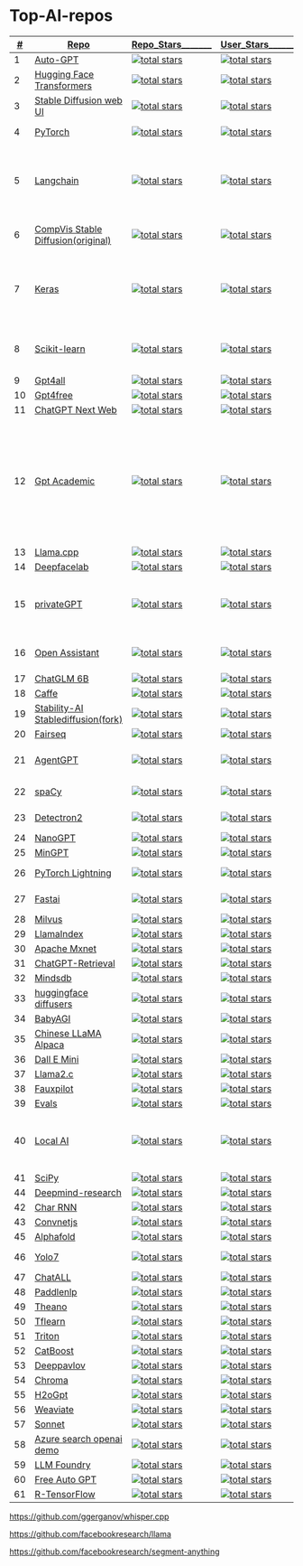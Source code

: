 # Top-AI-repos

    
|<ins>#</ins>|  <ins>Repo</ins>  | <ins>Repo_Stars_______<ins> | <ins>User_Stars________<ins> |  <ins>Language______</ins> |  <ins>Description__________________________________________</ins> |
|---|---|---|---|---|---|
|1| [Auto-GPT](https://github.com/Significant-Gravitas/AutoGPT)|<a href="https://github.com/Significant-Gravitas/AutoGPT"><img alt="total stars" title="Total stars on GitHub" src="https://custom-icon-badges.herokuapp.com/github/stars/Significant-Gravitas/AutoGPT?logo=star&color=55960c&labelColor=488207&label=Stars&style=for-the-badge&query=%24.stars&url=https://api.github.com/repos/Significant-Gravitas/AutoGPT"/></a>| <a href="https://github.com/orgs/Significant-Gravitas/repositories?tab=&sort=stargazers"> <img alt="total stars" title="Total stars on GitHub" src="https://custom-icon-badges.herokuapp.com/badge/dynamic/json?logo=star&color=55960c&labelColor=488207&label=Stars&style=for-the-badge&query=%24.stars&url=https://api.github-star-counter.workers.dev/user/Significant-Gravitas"/></a>| Python | make GPT-4 fully autonomous |
|2| [Hugging Face Transformers](https://github.com/huggingface/transformers)|<a href="https://github.com/huggingface/transformers"><img alt="total stars" title="Total stars on GitHub" src="https://custom-icon-badges.herokuapp.com/github/stars/huggingface/transformers?logo=star&color=55960c&labelColor=488207&label=Stars&style=for-the-badge&query=%24.stars&url=https://api.github.com/repos/huggingface/transformers"/></a>| <a href="https://github.com/orgs/huggingface/repositories?tab=all&sort=stargazers"> <img alt="total stars" title="Total stars on GitHub" src="https://custom-icon-badges.herokuapp.com/badge/dynamic/json?logo=star&color=55960c&labelColor=488207&label=Stars&style=for-the-badge&query=%24.stars&url=https://api.github-star-counter.workers.dev/user/huggingface"/></a>	| Python	| A library of state-of-the-art pre-trained models for natural language processing (NLP).| 
|3|[Stable Diffusion web UI](https://github.com/AUTOMATIC1111/stable-diffusion-webui)|<a href="https://github.com/AUTOMATIC1111/stable-diffusion-webui"><img alt="total stars" title="Total stars on GitHub" src="https://custom-icon-badges.herokuapp.com/github/stars/AUTOMATIC1111/stable-diffusion-webui?logo=star&color=55960c&labelColor=488207&label=Stars&style=for-the-badge&query=%24.stars&url=https://api.github.com/repos/AUTOMATIC1111/stable-diffusion-webui"/></a>| <a href="https://github.com/AUTOMATIC1111?tab=repositories&sort=stargazers"> <img alt="total stars" title="Total stars on GitHub" src="https://custom-icon-badges.herokuapp.com/badge/dynamic/json?logo=star&color=55960c&labelColor=488207&label=Stars&style=for-the-badge&query=%24.stars&url=https://api.github-star-counter.workers.dev/user/AUTOMATIC1111"/></a>| Python   |  A browser interface based on the Gradio library for Stable Diffusion. |
|4| [PyTorch](https://github.com/pytorch/pytorch)|<a href="https://github.com/pytorch/pytorch"><img alt="total stars" title="Total stars on GitHub" src="https://custom-icon-badges.herokuapp.com/github/stars/pytorch/pytorch?logo=star&color=55960c&labelColor=488207&label=Stars&style=for-the-badge&query=%24.stars&url=https://api.github.com/repos/pytorch/pytorch"/></a>| <a href="https://github.com/orgs/pytorch/repositories?tab=&sort=stargazers"> <img alt="total stars" title="Total stars on GitHub" src="https://custom-icon-badges.herokuapp.com/badge/dynamic/json?logo=star&color=55960c&labelColor=488207&label=Stars&style=for-the-badge&query=%24.stars&url=https://api.github-star-counter.workers.dev/user/pytorch"/></a>	| Python,C++	|Tensors and Dynamic neural networks in Python with strong GPU acceleration|
|5| [Langchain](https://github.com/langchain-ai/langchain)|<a href="https://github.com/langchain-ai/langchain"><img alt="total stars" title="Total stars on GitHub" src="https://custom-icon-badges.herokuapp.com/github/stars/langchain-ai/langchain?logo=star&color=55960c&labelColor=488207&label=Stars&style=for-the-badge&query=%24.stars&url=https://api.github.com/repos/langchain-ai/langchain"/></a>| <a href="https://github.com/orgs/langchain-ai/repositories?tab=&sort=stargazers"> <img alt="total stars" title="Total stars on GitHub" src="https://custom-icon-badges.herokuapp.com/badge/dynamic/json?logo=star&color=55960c&labelColor=488207&label=Stars&style=for-the-badge&query=%24.stars&url=https://api.github-star-counter.workers.dev/user/langchain-ai"/></a>	| Python,MDX	| framework designed to simplify the creation of applications using large language models. As a language model integration framework, LangChain's use-cases largely overlap with those of language models in general, including document analysis and summarization, chatbots, and code analysis. |
|6| [CompVis Stable Diffusion(original)](https://github.com/CompVis/stable-diffusion)|<a href="https://github.com/imartinez/privateGPT"><img alt="total stars" title="Total stars on GitHub" src="https://custom-icon-badges.herokuapp.com/github/stars/CompVis/stable-diffusion?logo=star&color=55960c&labelColor=488207&label=Stars&style=for-the-badge&query=%24.stars&url=https://api.github.com/repos/CompVis/stable-diffusion"/></a>| <a href="https://github.com/orgs/CompVis/repositories?tab=&sort=stargazers"> <img alt="total stars" title="Total stars on GitHub" src="https://custom-icon-badges.herokuapp.com/badge/dynamic/json?logo=star&color=55960c&labelColor=488207&label=Stars&style=for-the-badge&query=%24.stars&url=https://api.github-star-counter.workers.dev/user/CompVis"/></a>	| Python(Jupyter Notebook)	| A Python library for diffusion modeling, a type of generative model that can be used to create images, text, and other types of data.| 
|7| [Keras](https://github.com/keras-team/keras)|<a href="https://github.com/keras-team/keras"><img alt="total stars" title="Total stars on GitHub" src="https://custom-icon-badges.herokuapp.com/github/stars/keras-team/keras?logo=star&color=55960c&labelColor=488207&label=Stars&style=for-the-badge&query=%24.stars&url=https://api.github.com/repos/keras-team/keras"/></a>| <a href="https://github.com/orgs/keras-team/repositories?tab=&sort=stargazers"> <img alt="total stars" title="Total stars on GitHub" src="https://custom-icon-badges.herokuapp.com/badge/dynamic/json?logo=star&color=55960c&labelColor=488207&label=Stars&style=for-the-badge&query=%24.stars&url=https://api.github-star-counter.workers.dev/user/keras-team"/></a>	| Python	| open-source library that provides a Python interface for artificial neural networks. Keras acts as an interface for the TensorFlow library. Up until version 2.3, Keras supported multiple backends, including TensorFlow, Microsoft Cognitive Toolkit, Theano, and PlaidML|
|8| [Scikit-learn](https://github.com/scikit-learn/scikit-learn)|<a href="https://github.com/scikit-learn/scikit-learn"><img alt="total stars" title="Total stars on GitHub" src="https://custom-icon-badges.herokuapp.com/github/stars/scikit-learn/scikit-learn?logo=star&color=55960c&labelColor=488207&label=Stars&style=for-the-badge&query=%24.stars&url=https://api.github.com/repos/scikit-learn/scikit-learn"/></a>| <a href="https://github.com/orgs/scikit-learn/repositories?tab=&sort=stargazers"> <img alt="total stars" title="Total stars on GitHub" src="https://custom-icon-badges.herokuapp.com/badge/dynamic/json?logo=star&color=55960c&labelColor=488207&label=Stars&style=for-the-badge&query=%24.stars&url=https://api.github-star-counter.workers.dev/user/scikit-learn"/></a>	| Python	| machine learning library for the Python programming language. It features various classification, regression and clustering algorithms including support-vector machines|
|9| [Gpt4all](https://github.com/nomic-ai/gpt4all)|<a href="https://github.com/nomic-ai/gpt4all"><img alt="total stars" title="Total stars on GitHub" src="https://custom-icon-badges.herokuapp.com/github/stars/nomic-ai/gpt4all?logo=star&color=55960c&labelColor=488207&label=Stars&style=for-the-badge&query=%24.stars&url=https://api.github.com/repos/reworkd/AgentGPT"/></a>| <a href="https://github.com/orgs/nomic-ai/repositories?tab=&sort=stargazers"> <img alt="total stars" title="Total stars on GitHub" src="https://custom-icon-badges.herokuapp.com/badge/dynamic/json?logo=star&color=55960c&labelColor=488207&label=Stars&style=for-the-badge&query=%24.stars&url=https://api.github-star-counter.workers.dev/user/nomic-ai"/></a>	| C++,QML	| LLM chatbots that you can run anywhere|
|10| [Gpt4free](https://github.com/xtekky/gpt4free)|<a href="https://github.com/xtekky/gpt4free"><img alt="total stars" title="Total stars on GitHub" src="https://custom-icon-badges.herokuapp.com/github/stars/xtekky/gpt4free?logo=star&color=55960c&labelColor=488207&label=Stars&style=for-the-badge&query=%24.stars&url=https://api.github.com/repos/xtekky/gpt4free"/></a>| <a href="https://github.com/xtekky?tab=repositories&sort=stargazers"> <img alt="total stars" title="Total stars on GitHub" src="https://custom-icon-badges.herokuapp.com/badge/dynamic/json?logo=star&color=55960c&labelColor=488207&label=Stars&style=for-the-badge&query=%24.stars&url=https://api.github-star-counter.workers.dev/user/xtekky"/></a>	| Python	| various collection of powerful language models |
|11| [ChatGPT Next Web](https://github.com/Yidadaa/ChatGPT-Next-Web)|<a href="https://github.com/Yidadaa/ChatGPT-Next-Web"><img alt="total stars" title="Total stars on GitHub" src="https://custom-icon-badges.herokuapp.com/github/stars/Yidadaa/ChatGPT-Next-Web?logo=star&color=55960c&labelColor=488207&label=Stars&style=for-the-badge&query=%24.stars&url=https://api.github.com/repos/Yidadaa/ChatGPT-Next-Web"/></a>| <a href="https://github.com/Yidadaa?tab=repositories&sort=stargazers"> <img alt="total stars" title="Total stars on GitHub" src="https://custom-icon-badges.herokuapp.com/badge/dynamic/json?logo=star&color=55960c&labelColor=488207&label=Stars&style=for-the-badge&query=%24.stars&url=https://api.github-star-counter.workers.dev/user/Yidadaa"/></a>	| Typescript	| cross-platform ChatGPT UI |
|12| [Gpt Academic](https://github.com/binary-husky/gpt_academic)|<a href="https://github.com/binary-husky/gpt_academic"><img alt="total stars" title="Total stars on GitHub" src="https://custom-icon-badges.herokuapp.com/github/stars/binary-husky/gpt_academic?logo=star&color=55960c&labelColor=488207&label=Stars&style=for-the-badge&query=%24.stars&url=https://api.github.com/repos/binary-husky/gpt_academic"/></a>| <a href="https://github.com/binary-husky?tab=repositories&sort=stargazers"> <img alt="total stars" title="Total stars on GitHub" src="https://custom-icon-badges.herokuapp.com/badge/dynamic/json?logo=star&color=55960c&labelColor=488207&label=Stars&style=for-the-badge&query=%24.stars&url=https://api.github-star-counter.workers.dev/user/binary-husky"/></a>	| Python	| practical interactive interface for ChatGPT/GLM, specially optimizes the paper reading/polishing/writing experience, modular design, supports custom shortcut buttons & function plug-ins, supports Python and C++ and other project analysis & self-interpretation functions, PDF/LaTex papers The translation & summary function supports parallel query of multiple LLM models, and supports local models such as chatglm2. Compatible with Wen Xin Yi Yan, moss, llama2, rwkv, claude2, Tongyi Qianwen, Scholar, iFlytek Spark, etc. |
|13| [Llama.cpp](https://github.com/ggerganov/llama.cpp)|<a href="https://github.com/ggerganov/llama.cpp"><img alt="total stars" title="Total stars on GitHub" src="https://custom-icon-badges.herokuapp.com/github/stars/ggerganov/llama.cpp?logo=star&color=55960c&labelColor=488207&label=Stars&style=for-the-badge&query=%24.stars&url=https://api.github.com/repos/ggerganov/llama.cpp"/></a>| <a href="https://github.com/ggerganov?tab=repositories&sort=stargazers"> <img alt="total stars" title="Total stars on GitHub" src="https://custom-icon-badges.herokuapp.com/badge/dynamic/json?logo=star&color=55960c&labelColor=488207&label=Stars&style=for-the-badge&query=%24.stars&url=https://api.github-star-counter.workers.dev/user/ggerganov"/></a>	| C,C++	| Meta's LLaMA model in C/C++ |
|14| [Deepfacelab](https://github.com/iperov/DeepFaceLab)|<a href="https://github.com/iperov/DeepFaceLab"><img alt="total stars" title="Total stars on GitHub" src="https://custom-icon-badges.herokuapp.com/github/stars/iperov/DeepFaceLab?logo=star&color=55960c&labelColor=488207&label=Stars&style=for-the-badge&query=%24.stars&url=https://api.github.com/repos/iperov/DeepFaceLab"/></a>| <a href="https://github.com/iperov?tab=repositories&sort=stargazers"> <img alt="total stars" title="Total stars on GitHub" src="https://custom-icon-badges.herokuapp.com/badge/dynamic/json?logo=star&color=55960c&labelColor=488207&label=Stars&style=for-the-badge&query=%24.stars&url=https://api.github-star-counter.workers.dev/user/iperov"/></a>	| Python	| software for creating deepfakes |
|15|[privateGPT](https://github.com/imartinez/privateGPT)|<a href="https://github.com/imartinez/privateGPT"><img alt="total stars" title="Total stars on GitHub" src="https://custom-icon-badges.herokuapp.com/github/stars/imartinez/privateGPT?logo=star&color=55960c&labelColor=488207&label=Stars&style=for-the-badge&query=%24.stars&url=https://api.github.com/repos/imartinez/privateGPT"/></a>| <a href="https://github.com/imartinez?tab=repositories&sort=stargazers"> <img alt="total stars" title="Total stars on GitHub" src="https://custom-icon-badges.herokuapp.com/badge/dynamic/json?logo=star&color=55960c&labelColor=488207&label=Stars&style=for-the-badge&query=%24.stars&url=https://api.github-star-counter.workers.dev/user/imartinez"/></a>|   Python |  Ask questions about your documents without an internet connection using the power of LLMs. 100% private; no data leaves your execution environment at any point. You can ingest documents and ask questions without an internet connection |
|16| [Open Assistant](https://github.com/LAION-AI/Open-Assistant)|<a href="https://github.com/LAION-AI/Open-Assistant"><img alt="total stars" title="Total stars on GitHub" src="https://custom-icon-badges.herokuapp.com/github/stars/LAION-AI/Open-Assistant?logo=star&color=55960c&labelColor=488207&label=Stars&style=for-the-badge&query=%24.stars&url=https://api.github.com/repos/LAION-AI/Open-Assistant"/></a>| <a href="https://github.com/orgs/LAION-AI/repositories?tab=&sort=stargazers"> <img alt="total stars" title="Total stars on GitHub" src="https://custom-icon-badges.herokuapp.com/badge/dynamic/json?logo=star&color=55960c&labelColor=488207&label=Stars&style=for-the-badge&query=%24.stars&url=https://api.github-star-counter.workers.dev/user/LAION-AI"/></a>	| Python	| chat-based assistant that understands tasks, can interact with third-party systems, and retrieve information dynamically to do so |
|17| [ChatGLM 6B](https://github.com/THUDM/ChatGLM-6B)|<a href="https://github.com/THUDM/ChatGLM-6B"><img alt="total stars" title="Total stars on GitHub" src="https://custom-icon-badges.herokuapp.com/github/stars/THUDM/ChatGLM-6B?logo=star&color=55960c&labelColor=488207&label=Stars&style=for-the-badge&query=%24.stars&url=https://api.github.com/repos/THUDM/ChatGLM-6B"/></a>| <a href="https://github.com/orgs/THUDM/repositories?tab=&sort=stargazers"> <img alt="total stars" title="Total stars on GitHub" src="https://custom-icon-badges.herokuapp.com/badge/dynamic/json?logo=star&color=55960c&labelColor=488207&label=Stars&style=for-the-badge&query=%24.stars&url=https://api.github-star-counter.workers.dev/user/THUDM"/></a>	| Python	|
|18| [Caffe](https://github.com/BVLC/caffe)|<a href="https://github.com/BVLC/caffe"><img alt="total stars" title="Total stars on GitHub" src="https://custom-icon-badges.herokuapp.com/github/stars/BVLC/caffe?logo=star&color=55960c&labelColor=488207&label=Stars&style=for-the-badge&query=%24.stars&url=https://api.github.com/repos/BVLC/caffe"/></a>| <a href="https://github.com/orgs/BVLC/repositories?tab=&sort=stargazers"> <img alt="total stars" title="Total stars on GitHub" src="https://custom-icon-badges.herokuapp.com/badge/dynamic/json?logo=star&color=55960c&labelColor=488207&label=Stars&style=for-the-badge&query=%24.stars&url=https://api.github-star-counter.workers.dev/user/BVLC"/></a>	| C++	|
|19| [Stability-AI Stablediffusion(fork)](https://github.com/Stability-AI/stablediffusion)|<a href="https://github.com/Stability-AI/stablediffusion"><img alt="total stars" title="Total stars on GitHub" src="https://custom-icon-badges.herokuapp.com/github/stars/Stability-AI/stablediffusion?logo=star&color=55960c&labelColor=488207&label=Stars&style=for-the-badge&query=%24.stars&url=https://api.github.com/repos/Stability-AI/stablediffusion"/></a>| <a href="https://github.com/orgs/Stability-AI/repositories?tab=&sort=stargazers"> <img alt="total stars" title="Total stars on GitHub" src="https://custom-icon-badges.herokuapp.com/badge/dynamic/json?logo=star&color=55960c&labelColor=488207&label=Stars&style=for-the-badge&query=%24.stars&url=https://api.github-star-counter.workers.dev/user/Stability-AI"/></a>	| Python	|
|20| [Fairseq](https://github.com/facebookresearch/fairseq)|<a href="https://github.com/facebookresearch/fairseq"><img alt="total stars" title="Total stars on GitHub" src="https://custom-icon-badges.herokuapp.com/github/stars/facebookresearch/fairseq?logo=star&color=55960c&labelColor=488207&label=Stars&style=for-the-badge&query=%24.stars&url=https://api.github.com/repos/Azure-Samples/azure-search-openai-demo"/></a>| <a href="https://github.com/orgs/facebookresearch/repositories?tab=&sort=stargazers"> <img alt="total stars" title="Total stars on GitHub" src="https://custom-icon-badges.herokuapp.com/badge/dynamic/json?logo=star&color=55960c&labelColor=488207&label=Stars&style=for-the-badge&query=%24.stars&url=https://api.github-star-counter.workers.dev/user/facebookresearch"/></a>	| Python	|
|21| [AgentGPT](https://github.com/reworkd/AgentGPT)|<a href="https://github.com/reworkd/AgentGPT"><img alt="total stars" title="Total stars on GitHub" src="https://custom-icon-badges.herokuapp.com/github/stars/reworkd/AgentGPT?logo=star&color=55960c&labelColor=488207&label=Stars&style=for-the-badge&query=%24.stars&url=https://api.github.com/repos/reworkd/AgentGPT"/></a>| <a href="https://github.com/orgs/reworkd/repositories?tab=&sort=stargazers"> <img alt="total stars" title="Total stars on GitHub" src="https://custom-icon-badges.herokuapp.com/badge/dynamic/json?logo=star&color=55960c&labelColor=488207&label=Stars&style=for-the-badge&query=%24.stars&url=https://api.github-star-counter.workers.dev/user/reworkd"/></a>	| Typescript,Python	| next generation of Google search. Ask any question and watch as an AI Agent gives you the perfect answer after aggregating relevant sources |
|22|	[spaCy](https://github.com/explosion/spaCy)	|<a href="https://github.com/explosion/spaCy"><img alt="total stars" title="Total stars on GitHub" src="https://custom-icon-badges.herokuapp.com/github/stars/explosion/spaCy?logo=star&color=55960c&labelColor=488207&label=Stars&style=for-the-badge&query=%24.stars&url=https://api.github.com/repos/explosion/spaCy"/></a>| <a href="https://github.com/orgs/explosion/repositories?tab=&sort=stargazers"> <img alt="total stars" title="Total stars on GitHub" src="https://custom-icon-badges.herokuapp.com/badge/dynamic/json?logo=star&color=55960c&labelColor=488207&label=Stars&style=for-the-badge&query=%24.stars&url=https://api.github-star-counter.workers.dev/user/explosion"/></a>	| Python,MDX		| An open-source library for natural language processing (NLP) in Python.	|
|23| [Detectron2](https://github.com/facebookresearch/detectron2)|<a href="https://github.com/facebookresearch/detectron2"><img alt="total stars" title="Total stars on GitHub" src="https://custom-icon-badges.herokuapp.com/github/stars/facebookresearch/detectron2?logo=star&color=55960c&labelColor=488207&label=Stars&style=for-the-badge&query=%24.stars&url=https://api.github.com/repos/facebookresearch/detectron2"/></a>| <a href="https://github.com/orgs/facebookresearch/repositories?tab=&sort=stargazers"> <img alt="total stars" title="Total stars on GitHub" src="https://custom-icon-badges.herokuapp.com/badge/dynamic/json?logo=star&color=55960c&labelColor=488207&label=Stars&style=for-the-badge&query=%24.stars&url=https://api.github-star-counter.workers.dev/user/facebookresearch"/></a>	| Python	| A modular, scalable, and extensible object detection and segmentation framework.| 
|24| [NanoGPT](https://github.com/karpathy/nanoGPT)|<a href="https://github.com/karpathy/nanoGPT"><img alt="total stars" title="Total stars on GitHub" src="https://custom-icon-badges.herokuapp.com/github/stars/karpathy/nanoGPT?logo=star&color=55960c&labelColor=488207&label=Stars&style=for-the-badge&query=%24.stars&url=https://api.github.com/repos/karpathy/nanoGPT"/></a>| <a href="https://github.com/karpathy?tab=repositories&sort=stargazers"> <img alt="total stars" title="Total stars on GitHub" src="https://custom-icon-badges.herokuapp.com/badge/dynamic/json?logo=star&color=55960c&labelColor=488207&label=Stars&style=for-the-badge&query=%24.stars&url=https://api.github-star-counter.workers.dev/user/karpathy"/></a>	| Python	|
|25| [MinGPT](https://github.com/karpathy/minGPT)|<a href="https://github.com/karpathy/minGPT"><img alt="total stars" title="Total stars on GitHub" src="https://custom-icon-badges.herokuapp.com/github/stars/karpathy/nanoGPT?logo=star&color=55960c&labelColor=488207&label=Stars&style=for-the-badge&query=%24.stars&url=https://api.github.com/repos/karpathy/minGPT"/></a>| <a href="https://github.com/karpathy?tab=repositories&sort=stargazers"> <img alt="total stars" title="Total stars on GitHub" src="https://custom-icon-badges.herokuapp.com/badge/dynamic/json?logo=star&color=55960c&labelColor=488207&label=Stars&style=for-the-badge&query=%24.stars&url=https://api.github-star-counter.workers.dev/user/karpathy"/></a>	| Python	|
|26| [PyTorch Lightning](https://github.com/Lightning-AI/lightning)|<a href="https://github.com/Lightning-AI/lightning"><img alt="total stars" title="Total stars on GitHub" src="https://custom-icon-badges.herokuapp.com/github/stars/Lightning-AI/lightning?logo=star&color=55960c&labelColor=488207&label=Stars&style=for-the-badge&query=%24.stars&url=https://api.github.com/repos/Lightning-AI/lightning"/></a>| <a href="https://github.com/orgs/Lightning-AI/repositories?tab=&sort=stargazers"> <img alt="total stars" title="Total stars on GitHub" src="https://custom-icon-badges.herokuapp.com/badge/dynamic/json?logo=star&color=55960c&labelColor=488207&label=Stars&style=for-the-badge&query=%24.stars&url=https://api.github-star-counter.workers.dev/user/Lightning-AI"/></a>	| Python	| A lightweight PyTorch wrapper for high-performance AI research and production.| 
|27| [Fastai](https://github.com/fastai/fastai)|<a href="https://github.com/fastai/fastai"><img alt="total stars" title="Total stars on GitHub" src="https://custom-icon-badges.herokuapp.com/github/stars/fastai/fastai?logo=star&color=55960c&labelColor=488207&label=Stars&style=for-the-badge&query=%24.stars&url=https://api.github.com/repos/fastai/fastai"/></a>| <a href="https://github.com/orgs/fastai/repositories?tab=&sort=stargazers"> <img alt="total stars" title="Total stars on GitHub" src="https://custom-icon-badges.herokuapp.com/badge/dynamic/json?logo=star&color=55960c&labelColor=488207&label=Stars&style=for-the-badge&query=%24.stars&url=https://api.github-star-counter.workers.dev/user/fastai"/></a>	| Python(Jupyter Notebook)	|
|28| [Milvus](https://github.com/milvus-io/milvus)|<a href="https://github.com/milvus-io/milvus"><img alt="total stars" title="Total stars on GitHub" src="https://custom-icon-badges.herokuapp.com/github/stars/milvus-io/milvus?logo=star&color=55960c&labelColor=488207&label=Stars&style=for-the-badge&query=%24.stars&url=https://api.github.com/repos/milvus-io/milvus"/></a>| <a href="https://github.com/orgs/milvus-io/repositories?tab=&sort=stargazers"> <img alt="total stars" title="Total stars on GitHub" src="https://custom-icon-badges.herokuapp.com/badge/dynamic/json?logo=star&color=55960c&labelColor=488207&label=Stars&style=for-the-badge&query=%24.stars&url=https://api.github-star-counter.workers.dev/user/milvus-io"/></a>	| Go	|
|29| [LlamaIndex](https://github.com/run-llama/llama_index)|<a href="https://github.com/run-llama/llama_index"><img alt="total stars" title="Total stars on GitHub" src="https://custom-icon-badges.herokuapp.com/github/stars/run-llama/llama_index?logo=star&color=55960c&labelColor=488207&label=Stars&style=for-the-badge&query=%24.stars&url=https://api.github.com/repos/run-llama/llama_index"/></a>| <a href="https://github.com/orgs/run-llama/repositories?tab=&sort=stargazers"> <img alt="total stars" title="Total stars on GitHub" src="https://custom-icon-badges.herokuapp.com/badge/dynamic/json?logo=star&color=55960c&labelColor=488207&label=Stars&style=for-the-badge&query=%24.stars&url=https://api.github-star-counter.workers.dev/user/run-llama"/></a>	| Python	|
|30| [Apache Mxnet](https://github.com/apache/mxnet)|<a href="https://github.com/apache/mxnet"><img alt="total stars" title="Total stars on GitHub" src="https://custom-icon-badges.herokuapp.com/github/stars/apache/mxnet?logo=star&color=55960c&labelColor=488207&label=Stars&style=for-the-badge&query=%24.stars&url=https://api.github.com/repos/apache/mxnet"/></a>| <a href="https://github.com/orgs/apache/repositories?tab=&sort=stargazers"> <img alt="total stars" title="Total stars on GitHub" src="https://custom-icon-badges.herokuapp.com/badge/dynamic/json?logo=star&color=55960c&labelColor=488207&label=Stars&style=for-the-badge&query=%24.stars&url=https://api.github-star-counter.workers.dev/user/apache"/></a>	| C++,Python	|
|31| [ChatGPT-Retrieval](https://github.com/openai/chatgpt-retrieval-plugin)|<a href="https://github.com/openai/chatgpt-retrieval-plugin"><img alt="total stars" title="Total stars on GitHub" src="https://custom-icon-badges.herokuapp.com/github/stars/openai/chatgpt-retrieval-plugin?logo=star&color=55960c&labelColor=488207&label=Stars&style=for-the-badge&query=%24.stars&url=https://api.github.com/repos/openai/chatgpt-retrieval-plugin"/></a>| <a href="https://github.com/orgs/openai/repositories?tab=&sort=stargazers"> <img alt="total stars" title="Total stars on GitHub" src="https://custom-icon-badges.herokuapp.com/badge/dynamic/json?logo=star&color=55960c&labelColor=488207&label=Stars&style=for-the-badge&query=%24.stars&url=https://api.github-star-counter.workers.dev/user/openai"/></a>	| Python	|
|32| [Mindsdb](https://github.com/mindsdb/mindsdb)|<a href="https://github.com/mindsdb/mindsdb"><img alt="total stars" title="Total stars on GitHub" src="https://custom-icon-badges.herokuapp.com/github/stars/mindsdb/mindsdb?logo=star&color=55960c&labelColor=488207&label=Stars&style=for-the-badge&query=%24.stars&url=https://api.github.com/repos/mindsdb/mindsdb"/></a>| <a href="https://github.com/orgs/mindsdb/repositories?tab=&sort=stargazers"> <img alt="total stars" title="Total stars on GitHub" src="https://custom-icon-badges.herokuapp.com/badge/dynamic/json?logo=star&color=55960c&labelColor=488207&label=Stars&style=for-the-badge&query=%24.stars&url=https://api.github-star-counter.workers.dev/user/mindsdb"/></a>	| Python	|
|33| [huggingface diffusers](https://github.com/huggingface/diffusers)|<a href="https://github.com/huggingface/diffusers"><img alt="total stars" title="Total stars on GitHub" src="https://custom-icon-badges.herokuapp.com/github/stars/huggingface/diffusers?logo=star&color=55960c&labelColor=488207&label=Stars&style=for-the-badge&query=%24.stars&url=https://api.github.com/repos/huggingface/diffusers"/></a>| <a href="https://github.com/orgs/huggingface/repositories?tab=&sort=stargazers"> <img alt="total stars" title="Total stars on GitHub" src="https://custom-icon-badges.herokuapp.com/badge/dynamic/json?logo=star&color=55960c&labelColor=488207&label=Stars&style=for-the-badge&query=%24.stars&url=https://api.github-star-counter.workers.dev/user/huggingface"/></a>	| Python	|
|34| [BabyAGI](https://github.com/yoheinakajima/babyagi)|<a href="https://github.com/yoheinakajima/babyagi"><img alt="total stars" title="Total stars on GitHub" src="https://custom-icon-badges.herokuapp.com/github/stars/yoheinakajima/babyagi?logo=star&color=55960c&labelColor=488207&label=Stars&style=for-the-badge&query=%24.stars&url=https://api.github.com/repos/yoheinakajima/babyagi"/></a>| <a href="https://github.com/yoheinakajima?tab=repositories&sort=stargazers"> <img alt="total stars" title="Total stars on GitHub" src="https://custom-icon-badges.herokuapp.com/badge/dynamic/json?logo=star&color=55960c&labelColor=488207&label=Stars&style=for-the-badge&query=%24.stars&url=https://api.github-star-counter.workers.dev/user/yoheinakajima"/></a>| Python |
|35| [Chinese LLaMA Alpaca](https://github.com/ymcui/Chinese-LLaMA-Alpaca)|<a href="https://github.com/ymcui/Chinese-LLaMA-Alpaca"><img alt="total stars" title="Total stars on GitHub" src="https://custom-icon-badges.herokuapp.com/github/stars/ymcui/Chinese-LLaMA-Alpaca?logo=star&color=55960c&labelColor=488207&label=Stars&style=for-the-badge&query=%24.stars&url=https://api.github.com/repos/ymcui/Chinese-LLaMA-Alpaca"/></a>| <a href="https://github.com/ymcui?tab=repositories&sort=stargazers"> <img alt="total stars" title="Total stars on GitHub" src="https://custom-icon-badges.herokuapp.com/badge/dynamic/json?logo=star&color=55960c&labelColor=488207&label=Stars&style=for-the-badge&query=%24.stars&url=https://api.github-star-counter.workers.dev/user/ymcui"/></a>	| Python	|
|36| [Dall E Mini](https://github.com/borisdayma/dalle-mini)|<a href="https://github.com/borisdayma/dalle-mini"><img alt="total stars" title="Total stars on GitHub" src="https://custom-icon-badges.herokuapp.com/github/stars/borisdayma/dalle-mini?logo=star&color=55960c&labelColor=488207&label=Stars&style=for-the-badge&query=%24.stars&url=https://api.github.com/repos/borisdayma/dalle-mini"/></a>| <a href="https://github.com/borisdayma?tab=repositories&sort=stargazers"> <img alt="total stars" title="Total stars on GitHub" src="https://custom-icon-badges.herokuapp.com/badge/dynamic/json?logo=star&color=55960c&labelColor=488207&label=Stars&style=for-the-badge&query=%24.stars&url=https://api.github-star-counter.workers.dev/user/borisdayma"/></a>	| Python	| 
|37| [Llama2.c](https://github.com/karpathy/llama2.c)|<a href="https://github.com/karpathy/llama2.c"><img alt="total stars" title="Total stars on GitHub" src="https://custom-icon-badges.herokuapp.com/github/stars/karpathy/llama2.c?logo=star&color=55960c&labelColor=488207&label=Stars&style=for-the-badge&query=%24.stars&url=https://api.github.com/repos/karpathy/llama2.c"/></a>| <a href="https://github.com/karpathy?tab=repositories&sort=stargazers"> <img alt="total stars" title="Total stars on GitHub" src="https://custom-icon-badges.herokuapp.com/badge/dynamic/json?logo=star&color=55960c&labelColor=488207&label=Stars&style=for-the-badge&query=%24.stars&url=https://api.github-star-counter.workers.dev/user/karpathy"/></a>	| C,Python	|
|38| [Fauxpilot](https://github.com/fauxpilot/fauxpilot)|<a href="https://github.com/fauxpilot/fauxpilot"><img alt="total stars" title="Total stars on GitHub" src="https://custom-icon-badges.herokuapp.com/github/stars/fauxpilot/fauxpilot?logo=star&color=55960c&labelColor=488207&label=Stars&style=for-the-badge&query=%24.stars&url=https://api.github.com/repos/fauxpilot/fauxpilot"/></a>| <a href="https://github.com/orgs/fauxpilot/repositories?tab=&sort=stargazers"> <img alt="total stars" title="Total stars on GitHub" src="https://custom-icon-badges.herokuapp.com/badge/dynamic/json?logo=star&color=55960c&labelColor=488207&label=Stars&style=for-the-badge&query=%24.stars&url=https://api.github-star-counter.workers.dev/user/fauxpilot"/></a>	| Python	|
|39| [Evals](https://github.com/openai/evals)|<a href="https://github.com/openai/evals"><img alt="total stars" title="Total stars on GitHub" src="https://custom-icon-badges.herokuapp.com/github/stars/openai/evals?logo=star&color=55960c&labelColor=488207&label=Stars&style=for-the-badge&query=%24.stars&url=https://api.github.com/repos/openai/evals"/></a>| <a href="https://github.com/orgs/openai/repositories?tab=&sort=stargazers"> <img alt="total stars" title="Total stars on GitHub" src="https://custom-icon-badges.herokuapp.com/badge/dynamic/json?logo=star&color=55960c&labelColor=488207&label=Stars&style=for-the-badge&query=%24.stars&url=https://api.github-star-counter.workers.dev/user/openai"/></a>| Python | |
|40|[Local AI](https://github.com/go-skynet/LocalAI)|<a href="https://github.com/go-skynet/LocalAI"><img alt="total stars" title="Total stars on GitHub" src="https://custom-icon-badges.herokuapp.com/github/stars/go-skynet/LocalAI?logo=star&color=55960c&labelColor=488207&label=Stars&style=for-the-badge&query=%24.stars&url=https://api.github.com/repos/go-skynet/LocalAI"/></a>| <a href="https://github.com/orgs/go-skynet/repositories?tab=&sort=stargazers"> <img alt="total stars" title="Total stars on GitHub" src="https://custom-icon-badges.herokuapp.com/badge/dynamic/json?logo=star&color=55960c&labelColor=488207&label=Stars&style=for-the-badge&query=%24.stars&url=https://api.github-star-counter.workers.dev/user/go-skynet"/></a>|   Go,Python |  LocalAI is a drop-in replacement REST API compatible with OpenAI API specifications for local inferencing. It allows to run models locally or on-prem with consumer-grade hardware, supporting multiple models families compatible | 
|41| [SciPy](https://github.com/scipy/scipy)|<a href="https://github.com/scipy/scipy"><img alt="total stars" title="Total stars on GitHub" src="https://custom-icon-badges.herokuapp.com/github/stars/scipy/scipy?logo=star&color=55960c&labelColor=488207&label=Stars&style=for-the-badge&query=%24.stars&url=https://api.github.com/repos/scipy/scipy"/></a>| <a href="https://github.com/orgs/scipy/repositories?tab=&sort=stargazers"> <img alt="total stars" title="Total stars on GitHub" src="https://custom-icon-badges.herokuapp.com/badge/dynamic/json?logo=star&color=55960c&labelColor=488207&label=Stars&style=for-the-badge&query=%24.stars&url=https://api.github-star-counter.workers.dev/user/scipy"/></a>	| Python,C	|
|44| [Deepmind-research](https://github.com/google-deepmind/deepmind-research)|<a href="https://github.com/google-deepmind/deepmind-research"><img alt="total stars" title="Total stars on GitHub" src="https://custom-icon-badges.herokuapp.com/github/stars/google-deepmind/deepmind-research?logo=star&color=55960c&labelColor=488207&label=Stars&style=for-the-badge&query=%24.stars&url=https://api.github.com/repos/Stability-AI/stablediffusion"/></a>| <a href="https://github.com/orgs/google-deepmind/repositories?tab=&sort=stargazers"> <img alt="total stars" title="Total stars on GitHub" src="https://custom-icon-badges.herokuapp.com/badge/dynamic/json?logo=star&color=55960c&labelColor=488207&label=Stars&style=for-the-badge&query=%24.stars&url=https://api.github-star-counter.workers.dev/user/google-deepmind"/></a>	| Python	|
|42| [Char RNN](https://github.com/karpathy/char-rnn)|<a href="https://github.com/karpathy/char-rnn"><img alt="total stars" title="Total stars on GitHub" src="https://custom-icon-badges.herokuapp.com/github/stars/karpathy/char-rnn?logo=star&color=55960c&labelColor=488207&label=Stars&style=for-the-badge&query=%24.stars&url=https://api.github.com/repos/karpathy/char-rnn"/></a>| <a href="https://github.com/karpathy?tab=repositories&sort=stargazers"> <img alt="total stars" title="Total stars on GitHub" src="https://custom-icon-badges.herokuapp.com/badge/dynamic/json?logo=star&color=55960c&labelColor=488207&label=Stars&style=for-the-badge&query=%24.stars&url=https://api.github-star-counter.workers.dev/user/karpathy"/></a>	| C,Python	|
|43| [Convnetjs](https://github.com/karpathy/convnetjs)|<a href="https://github.com/karpathy/convnetjs"><img alt="total stars" title="Total stars on GitHub" src="https://custom-icon-badges.herokuapp.com/github/stars/karpathy/convnetjs?logo=star&color=55960c&labelColor=488207&label=Stars&style=for-the-badge&query=%24.stars&url=https://api.github.com/repos/karpathy/convnetjs"/></a>| <a href="https://github.com/karpathy?tab=repositories&sort=stargazers"> <img alt="total stars" title="Total stars on GitHub" src="https://custom-icon-badges.herokuapp.com/badge/dynamic/json?logo=star&color=55960c&labelColor=488207&label=Stars&style=for-the-badge&query=%24.stars&url=https://api.github-star-counter.workers.dev/user/karpathy"/></a>	| C,Python	|
|45| [Alphafold](https://github.com/google-deepmind/alphafold)|<a href="https://github.com/google-deepmind/alphafold"><img alt="total stars" title="Total stars on GitHub" src="https://custom-icon-badges.herokuapp.com/github/stars/google-deepmind/alphafold?logo=star&color=55960c&labelColor=488207&label=Stars&style=for-the-badge&query=%24.stars&url=https://api.github.com/repos/google-deepmind/alphafold"/></a>| <a href="https://github.com/orgs/google-deepmind/repositories?tab=&sort=stargazers"> <img alt="total stars" title="Total stars on GitHub" src="https://custom-icon-badges.herokuapp.com/badge/dynamic/json?logo=star&color=55960c&labelColor=488207&label=Stars&style=for-the-badge&query=%24.stars&url=https://api.github-star-counter.workers.dev/user/google-deepmind"/></a>	| Python	|
|46| [Yolo7](https://github.com/WongKinYiu/yolov7)|<a href="https://github.com/WongKinYiu/yolov7"><img alt="total stars" title="Total stars on GitHub" src="https://custom-icon-badges.herokuapp.com/github/stars/WongKinYiu/yolov7?logo=star&color=55960c&labelColor=488207&label=Stars&style=for-the-badge&query=%24.stars&url=https://api.github.com/repos/WongKinYiu/yolov7"/></a>| <a href="https://github.com/WongKinYiu?tab=repositories&sort=stargazers"> <img alt="total stars" title="Total stars on GitHub" src="https://custom-icon-badges.herokuapp.com/badge/dynamic/json?logo=star&color=55960c&labelColor=488207&label=Stars&style=for-the-badge&query=%24.stars&url=https://api.github-star-counter.workers.dev/user/WongKinYiu"/></a>	| Python(Jupyter Notebook)	|
|47| [ChatALL](https://github.com/sunner/ChatALL)|<a href="https://github.com/sunner/ChatALL"><img alt="total stars" title="Total stars on GitHub" src="https://custom-icon-badges.herokuapp.com/github/stars/sunner/ChatALL?logo=star&color=55960c&labelColor=488207&label=Stars&style=for-the-badge&query=%24.stars&url=https://api.github.com/repos/sunner/ChatALL"/></a>| <a href="https://github.com/sunner?tab=repositories&sort=stargazers"> <img alt="total stars" title="Total stars on GitHub" src="https://custom-icon-badges.herokuapp.com/badge/dynamic/json?logo=star&color=55960c&labelColor=488207&label=Stars&style=for-the-badge&query=%24.stars&url=https://api.github-star-counter.workers.dev/user/sunner"/></a>	| Javascript	|
|48| [Paddlenlp](https://github.com/PaddlePaddle/PaddleNLP)|<a href="https://github.com/PaddlePaddle/PaddleNLP"><img alt="total stars" title="Total stars on GitHub" src="https://custom-icon-badges.herokuapp.com/github/stars/PaddlePaddle/PaddleNLP?logo=star&color=55960c&labelColor=488207&label=Stars&style=for-the-badge&query=%24.stars&url=https://api.github.com/repos/PaddlePaddle/PaddleNLP"/></a>| <a href="https://github.com/orgs/PaddlePaddle/repositories?tab=&sort=stargazers"> <img alt="total stars" title="Total stars on GitHub" src="https://custom-icon-badges.herokuapp.com/badge/dynamic/json?logo=star&color=55960c&labelColor=488207&label=Stars&style=for-the-badge&query=%24.stars&url=https://api.github-star-counter.workers.dev/user/PaddlePaddle"/></a>	| Python	|
|49| [Theano](https://github.com/Theano/Theano)|<a href="https://github.com/Theano/Theano"><img alt="total stars" title="Total stars on GitHub" src="https://custom-icon-badges.herokuapp.com/github/stars/Theano/Theano?logo=star&color=55960c&labelColor=488207&label=Stars&style=for-the-badge&query=%24.stars&url=https://api.github.com/repos/Theano/Theano"/></a>| <a href="https://github.com/orgs/Theano/repositories?tab=&sort=stargazers"> <img alt="total stars" title="Total stars on GitHub" src="https://custom-icon-badges.herokuapp.com/badge/dynamic/json?logo=star&color=55960c&labelColor=488207&label=Stars&style=for-the-badge&query=%24.stars&url=https://api.github-star-counter.workers.dev/user/Theano"/></a>	| Python	|
|50| [Tflearn](https://github.com/tflearn/tflearn)|<a href="https://github.com/tflearn/tflearn"><img alt="total stars" title="Total stars on GitHub" src="https://custom-icon-badges.herokuapp.com/github/stars/tflearn/tflearn?logo=star&color=55960c&labelColor=488207&label=Stars&style=for-the-badge&query=%24.stars&url=https://api.github.com/repos/tflearn/tflearn"/></a>| <a href="https://github.com/orgs/tflearn/repositories?tab=&sort=stargazers"> <img alt="total stars" title="Total stars on GitHub" src="https://custom-icon-badges.herokuapp.com/badge/dynamic/json?logo=star&color=55960c&labelColor=488207&label=Stars&style=for-the-badge&query=%24.stars&url=https://api.github-star-counter.workers.dev/user/tflearn"/></a>	| Python	|
|51| [Triton](https://github.com/openai/triton)|<a href="https://github.com/openai/triton"><img alt="total stars" title="Total stars on GitHub" src="https://custom-icon-badges.herokuapp.com/github/stars/openai/triton?logo=star&color=55960c&labelColor=488207&label=Stars&style=for-the-badge&query=%24.stars&url=https://api.github.com/repos/openai/triton"/></a>| <a href="https://github.com/orgs/openai/repositories?tab=&sort=stargazers"> <img alt="total stars" title="Total stars on GitHub" src="https://custom-icon-badges.herokuapp.com/badge/dynamic/json?logo=star&color=55960c&labelColor=488207&label=Stars&style=for-the-badge&query=%24.stars&url=https://api.github-star-counter.workers.dev/user/openai"/></a>	| Python	|
|52| [CatBoost](https://github.com/catboost/catboost)|<a href="https://github.com/catboost/catboost"><img alt="total stars" title="Total stars on GitHub" src="https://custom-icon-badges.herokuapp.com/github/stars/catboost/catboost?logo=star&color=55960c&labelColor=488207&label=Stars&style=for-the-badge&query=%24.stars&url=https://api.github.com/repos/catboost/catboost"/></a>| <a href="https://github.com/orgs/catboost/repositories?tab=&sort=stargazers"> <img alt="total stars" title="Total stars on GitHub" src="https://custom-icon-badges.herokuapp.com/badge/dynamic/json?logo=star&color=55960c&labelColor=488207&label=Stars&style=for-the-badge&query=%24.stars&url=https://api.github-star-counter.workers.dev/user/catboost"/></a>	| Python,C	|
|53| [Deeppavlov](https://github.com/deeppavlov/DeepPavlov)|<a href="https://github.com/deeppavlov/DeepPavlov"><img alt="total stars" title="Total stars on GitHub" src="https://custom-icon-badges.herokuapp.com/github/stars/deeppavlov/DeepPavlov?logo=star&color=55960c&labelColor=488207&label=Stars&style=for-the-badge&query=%24.stars&url=https://api.github.com/repos/deeppavlov/DeepPavlov"/></a>| <a href="https://github.com/orgs/deeppavlov/repositories?tab=&sort=stargazers"> <img alt="total stars" title="Total stars on GitHub" src="https://custom-icon-badges.herokuapp.com/badge/dynamic/json?logo=star&color=55960c&labelColor=488207&label=Stars&style=for-the-badge&query=%24.stars&url=https://api.github-star-counter.workers.dev/user/deeppavlov"/></a>	| Python	|
|54| [Chroma](https://github.com/chroma-core/chroma)|<a href="https://github.com/chroma-core/chroma"><img alt="total stars" title="Total stars on GitHub" src="https://custom-icon-badges.herokuapp.com/github/stars/chroma-core/chroma?logo=star&color=55960c&labelColor=488207&label=Stars&style=for-the-badge&query=%24.stars&url=https://api.github.com/repos/chroma-core/chroma"/></a>| <a href="https://github.com/orgs/chroma-core/repositories?tab=&sort=stargazers"> <img alt="total stars" title="Total stars on GitHub" src="https://custom-icon-badges.herokuapp.com/badge/dynamic/json?logo=star&color=55960c&labelColor=488207&label=Stars&style=for-the-badge&query=%24.stars&url=https://api.github-star-counter.workers.dev/user/chroma-core"/></a>	| Python	|
|55| [H2oGpt](https://github.com/h2oai/h2ogpt)|<a href="https://github.com/h2oai/h2ogpt"><img alt="total stars" title="Total stars on GitHub" src="https://custom-icon-badges.herokuapp.com/github/stars/h2oai/h2ogpt?logo=star&color=55960c&labelColor=488207&label=Stars&style=for-the-badge&query=%24.stars&url=https://api.github.com/repos/h2oai/h2ogpt"/></a>| <a href="https://github.com/orgs/h2oai/repositories?tab=&sort=stargazers"> <img alt="total stars" title="Total stars on GitHub" src="https://custom-icon-badges.herokuapp.com/badge/dynamic/json?logo=star&color=55960c&labelColor=488207&label=Stars&style=for-the-badge&query=%24.stars&url=https://api.github-star-counter.workers.dev/user/h2oai"/></a>	| Python	|
|56| [Weaviate](https://github.com/weaviate/weaviate)|<a href="https://github.com/weaviate/weaviate"><img alt="total stars" title="Total stars on GitHub" src="https://custom-icon-badges.herokuapp.com/github/stars/weaviate/weaviate?logo=star&color=55960c&labelColor=488207&label=Stars&style=for-the-badge&query=%24.stars&url=https://api.github.com/repos/weaviate/weaviate"/></a>| <a href="https://github.com/orgs/weaviate/repositories?tab=&sort=stargazers"> <img alt="total stars" title="Total stars on GitHub" src="https://custom-icon-badges.herokuapp.com/badge/dynamic/json?logo=star&color=55960c&labelColor=488207&label=Stars&style=for-the-badge&query=%24.stars&url=https://api.github-star-counter.workers.dev/user/weaviate"/></a>	| Go	|
|57| [Sonnet](https://github.com/google-deepmind/sonnet)|<a href="https://github.com/google-deepmind/sonnet"><img alt="total stars" title="Total stars on GitHub" src="https://custom-icon-badges.herokuapp.com/github/stars/google-deepmind/sonnet?logo=star&color=55960c&labelColor=488207&label=Stars&style=for-the-badge&query=%24.stars&url=https://api.github.com/repos/google-deepmind/sonnet"/></a>| <a href="https://github.com/orgs/google-deepmind/repositories?tab=&sort=stargazers"> <img alt="total stars" title="Total stars on GitHub" src="https://custom-icon-badges.herokuapp.com/badge/dynamic/json?logo=star&color=55960c&labelColor=488207&label=Stars&style=for-the-badge&query=%24.stars&url=https://api.github-star-counter.workers.dev/user/google-deepmind"/></a>	| Python	|
|58| [Azure search openai demo](https://github.com/Azure-Samples/azure-search-openai-demo)|<a href="https://github.com/Azure-Samples/azure-search-openai-demo"><img alt="total stars" title="Total stars on GitHub" src="https://custom-icon-badges.herokuapp.com/github/stars/Azure-Samples/azure-search-openai-demo?logo=star&color=55960c&labelColor=488207&label=Stars&style=for-the-badge&query=%24.stars&url=https://api.github.com/repos/Azure-Samples/azure-search-openai-demo"/></a>| <a href="https://github.com/orgs/Azure-Samples/repositories?tab=&sort=stargazers"> <img alt="total stars" title="Total stars on GitHub" src="https://custom-icon-badges.herokuapp.com/badge/dynamic/json?logo=star&color=55960c&labelColor=488207&label=Stars&style=for-the-badge&query=%24.stars&url=https://api.github-star-counter.workers.dev/user/Azure-Samples"/></a>	| Python	|
|59| [LLM Foundry](https://github.com/mosaicml/llm-foundry)|<a href="https://github.com/mosaicml/llm-foundry"><img alt="total stars" title="Total stars on GitHub" src="https://custom-icon-badges.herokuapp.com/github/stars/mosaicml/llm-foundry?logo=star&color=55960c&labelColor=488207&label=Stars&style=for-the-badge&query=%24.stars&url=https://api.github.com/repos/mosaicml/llm-foundry"/></a>| <a href="https://github.com/orgs/mosaicml/repositories?tab=&sort=stargazers"> <img alt="total stars" title="Total stars on GitHub" src="https://custom-icon-badges.herokuapp.com/badge/dynamic/json?logo=star&color=55960c&labelColor=488207&label=Stars&style=for-the-badge&query=%24.stars&url=https://api.github-star-counter.workers.dev/user/mosaicml"/></a>	| Python	|
|60| [Free Auto GPT](https://github.com/IntelligenzaArtificiale/Free-Auto-GPT)|<a href="https://github.com/IntelligenzaArtificiale/Free-Auto-GPT"><img alt="total stars" title="Total stars on GitHub" src="https://custom-icon-badges.herokuapp.com/github/stars/IntelligenzaArtificiale/Free-Auto-GPT?logo=star&color=55960c&labelColor=488207&label=Stars&style=for-the-badge&query=%24.stars&url=https://api.github.com/repos/IntelligenzaArtificiale/Free-Auto-GPT"/></a>| <a href="https://github.com/IntelligenzaArtificiale?tab=repositories&sort=stargazers"> <img alt="total stars" title="Total stars on GitHub" src="https://custom-icon-badges.herokuapp.com/badge/dynamic/json?logo=star&color=55960c&labelColor=488207&label=Stars&style=for-the-badge&query=%24.stars&url=https://api.github-star-counter.workers.dev/user/IntelligenzaArtificiale"/></a>	| Python	|
|61| [R-TensorFlow](https://github.com/rstudio/tensorflow)|<a href="https://github.com/rstudio/tensorflow"><img alt="total stars" title="Total stars on GitHub" src="https://custom-icon-badges.herokuapp.com/github/stars/rstudio/tensorflow?logo=star&color=55960c&labelColor=488207&label=Stars&style=for-the-badge&query=%24.stars&url=https://api.github.com/repos/rstudio/tensorflow"/></a>| <a href="https://github.com/rstudio?tab=repositories&sort=stargazers"> <img alt="total stars" title="Total stars on GitHub" src="https://custom-icon-badges.herokuapp.com/badge/dynamic/json?logo=star&color=55960c&labelColor=488207&label=Stars&style=for-the-badge&query=%24.stars&url=https://api.github-star-counter.workers.dev/user/rstudio"/></a>	| R	|



https://github.com/ggerganov/whisper.cpp

https://github.com/facebookresearch/llama

https://github.com/facebookresearch/segment-anything


